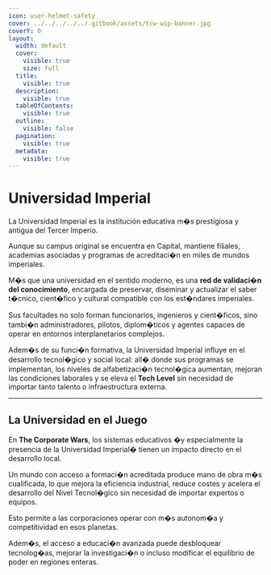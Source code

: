 ```yaml
---
icon: user-helmet-safety
cover: ../../../../../.gitbook/assets/tcw-wip-banner.jpg
coverY: 0
layout:
  width: default
  cover:
    visible: true
    size: full
  title:
    visible: true
  description:
    visible: true
  tableOfContents:
    visible: true
  outline:
    visible: false
  pagination:
    visible: true
  metadata:
    visible: true
---
```


# Universidad Imperial

La Universidad Imperial es la institución educativa m�s prestigiosa y antigua del Tercer Imperio.

Aunque su campus original se encuentra en Capital, mantiene filiales, academias asociadas y programas de acreditaci�n en miles de mundos imperiales.

M�s que una universidad en el sentido moderno, es una **red de validaci�n del conocimiento**, encargada de preservar, diseminar y actualizar el saber t�cnico, cient�fico y cultural compatible con los est�ndares imperiales.

Sus facultades no solo forman funcionarios, ingenieros y cient�ficos, sino tambi�n administradores, pilotos, diplom�ticos y agentes capaces de operar en entornos interplanetarios complejos.

Adem�s de su funci�n formativa, la Universidad Imperial influye en el desarrollo tecnol�gico y social local: all� donde sus programas se implementan, los niveles de alfabetizaci�n tecnol�gica aumentan, mejoran las condiciones laborales y se eleva el **Tech Level** sin necesidad de importar tanto talento o infraestructura externa.

***

## La Universidad en el Juego

En **The Corporate Wars**, los sistemas educativos �y especialmente la presencia de la Universidad Imperial� tienen un impacto directo en el desarrollo local.

Un mundo con acceso a formaci�n acreditada produce mano de obra m�s cualificada, lo que mejora la eficiencia industrial, reduce costes y acelera el desarrollo del Nivel Tecnol�gico sin necesidad de importar expertos o equipos.

Esto permite a las corporaciones operar con m�s autonom�a y competitividad en esos planetas.

Adem�s, el acceso a educaci�n avanzada puede desbloquear tecnolog�as, mejorar la investigaci�n o incluso modificar el equilibrio de poder en regiones enteras.
